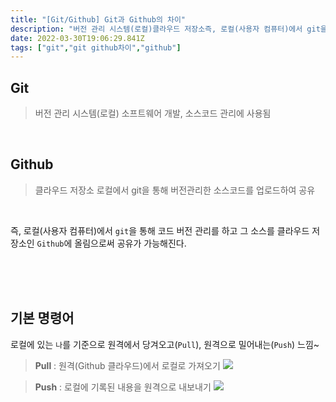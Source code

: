 ```yaml
---
title: "[Git/Github] Git과 Github의 차이"
description: "버전 관리 시스템(로컬)클라우드 저장소즉, 로컬(사용자 컴퓨터)에서 git을 통해 코드 버전 관리를 하고그 소스를 클라우드 저장소인 Github에 올림으로써 공유가 가능해진다.대략 요런 너낌~로컬에 있는 나를 기준으로 원격에서 당겨오고(Pull), 원격으로 밀어내는(P"
date: 2022-03-30T19:06:29.841Z
tags: ["git","git github차이","github"]
---
```




## Git
> 버전 관리 시스템(로컬)
소프트웨어 개발, 소스코드 관리에 사용됨

<br>  

## Github
> 클라우드 저장소
로컬에서 git을 통해 버전관리한 소스코드를 업로드하여 공유

<br>  

즉, 로컬(사용자 컴퓨터)에서 `git`을 통해 코드 버전 관리를 하고
그 소스를 클라우드 저장소인 `Github`에 올림으로써 공유가 가능해진다.

<br>  


<br>  
<br>  

## 기본 명령어

로컬에 있는 `나`를 기준으로 
원격에서 당겨오고(`Pull`), 원격으로 밀어내는(`Push`) 느낌~

> **Pull** : 원격(Github 클라우드)에서 로컬로 가져오기
![](/images/0d13ad05-44c6-471b-baa2-3af34aa13bc2-image.png)

> **Push** : 로컬에 기록된 내용을 원격으로 내보내기
![](/images/6eb98d57-1f3d-421e-953f-542876080728-image.png)

